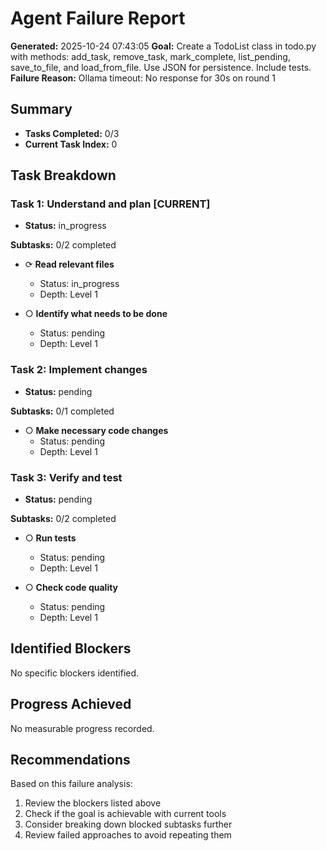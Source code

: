 # Agent Failure Report

**Generated:** 2025-10-24 07:43:05
**Goal:** Create a TodoList class in todo.py with methods: add_task, remove_task, mark_complete, list_pending, save_to_file, and load_from_file. Use JSON for persistence. Include tests.
**Failure Reason:** Ollama timeout: No response for 30s on round 1

## Summary

- **Tasks Completed:** 0/3
- **Current Task Index:** 0

## Task Breakdown

### Task 1: Understand and plan **[CURRENT]**

- **Status:** in_progress

**Subtasks:** 0/2 completed

- ⟳ **Read relevant files**
  - Status: in_progress
  - Depth: Level 1

- ○ **Identify what needs to be done**
  - Status: pending
  - Depth: Level 1


### Task 2: Implement changes 

- **Status:** pending

**Subtasks:** 0/1 completed

- ○ **Make necessary code changes**
  - Status: pending
  - Depth: Level 1


### Task 3: Verify and test 

- **Status:** pending

**Subtasks:** 0/2 completed

- ○ **Run tests**
  - Status: pending
  - Depth: Level 1

- ○ **Check code quality**
  - Status: pending
  - Depth: Level 1


## Identified Blockers

No specific blockers identified.

## Progress Achieved

No measurable progress recorded.

## Recommendations

Based on this failure analysis:
1. Review the blockers listed above
2. Check if the goal is achievable with current tools
3. Consider breaking down blocked subtasks further
4. Review failed approaches to avoid repeating them
